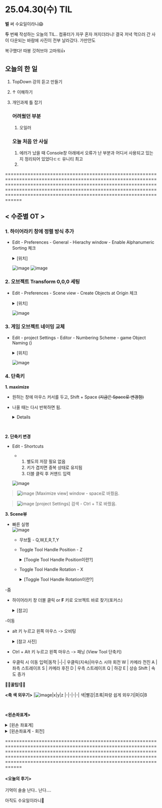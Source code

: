 # 25.04.30(수) TIL
__벌__ 써 수요일이라니😱 <br>

__두__ 번째 작성하는 오늘의 TIL.. 컴퓨터가 자꾸 혼자 꺼지더라니! 결국 저녁 먹으러 간 사이 다운되는 바람에 사진이 전부 날라갔다. 가만안도 <br>

복구했다! 따봉 깃허브야 고마워👍

## 오늘의 한 일
1. TopDown 강의 듣고 만들기
2. ↑ 이해하기
3. 개인과제 틀 잡기

   ### 어려웠던 부분
   1. 오일러

   ### 오늘 처음 안 사실
   1. 에러가 났을 때 Console창 아래에서 오류가 난 부분과 어디서 사용되고 있는 지 정리되어 있었다ㄷㄷ 유니티 최고
   2. 

====================================================================================================================================================================================================================================================================================

## < 수준별 OT >
### 1. 하이어라키 창에 정렬 방식 추가
- Edit - Preferences - General - Hierachy window - Enable Alphanumeric Sorting 체크
  <details>
    <summary>[위치]</summary>
    
  ![image](https://github.com/user-attachments/assets/15e8fe6f-5bc7-469b-8515-239836386676)
  
  </details>
  
  ![image](https://github.com/user-attachments/assets/daa2221c-5c50-4085-a667-0a774a10b401) ![image](https://github.com/user-attachments/assets/72bf34b1-4ee3-4c6b-82c8-438ab172aee4)

### 2. 오브젝트 Transform 0,0,0 세팅
- Edit - Preferences - Scene view - Create Objects at Origin 체크
  <details>
    <summary>[위치]</summary>
  
  ![image](https://github.com/user-attachments/assets/8d108469-729b-4b84-870a-315dc853679a)
    
  </details>
  
  ![image](https://github.com/user-attachments/assets/762112e9-beef-4b56-8c37-01352d3fa95c)

### 3. 게임 오브젝트 네이밍 교체
- Edit - project Settings - Editor - Numbering Scheme - game Object Naming ()
  <details>
  <summary>[위치]</summary>
  
  ![image](https://github.com/user-attachments/assets/3f4074ec-50d7-4d1d-9e20-61a408231edd)
    
  </details>

  ![image](https://github.com/user-attachments/assets/54ebf5b9-3468-47a9-95b6-ad35b13a8fed)

  
### 4. 단축키

__1. maximize__
  - 원하는 창에 마우스 커서를 두고, Shift + Space ~~(지금은 Space로 변경함)~~
  - 나올 때는 다시 반복하면 됨.
    <details>
      <sumamry>[참고 사진]</sumamry>
      
      ![image](https://github.com/user-attachments/assets/b9fde20b-a72b-4634-8be4-7649de99aa6c)
    </details>
<br>

__2. 단축키 변경__
  - Edit - Shortcuts
     - 1. 별도의 저장 필요 없음
       2. 키가 겹치면 중복 상태로 유지됨
       3. 더블 클릭 후 커맨드 입력
      
      ![image](https://github.com/user-attachments/assets/a3c7aa98-f07a-4821-a88c-152521647df4)

  > ![image](https://github.com/user-attachments/assets/bc2a9c8a-f191-40db-99ef-b32fa259a9fc)
  > [Maximize view] window - space로 바꿨음.

  > ![image](https://github.com/user-attachments/assets/5343f715-57bf-45ef-b97f-a501378fc05e)
  > [project Settings] 검색 - Ctrl + T로 바꿨음.


__3. Scene뷰__
 - 빠른 실행 <br>
 ![image](https://github.com/user-attachments/assets/ae28a093-09f0-4d23-a515-20dbda6f0ef8)

    - 무브툴 - Q,W,E,R,T,Y
    - Toggle Tool Handle Position - Z
         <details>
            <summary>[Toogle Tool Handle Position이란?]</summary>
  
      ![image](https://github.com/user-attachments/assets/c1d02dbc-1c19-451d-a297-039bf6a02cfa)

      * 오브젝트의 중심 축을 Pivot과 Center 중에 선택할 수 있는데,
        기준|설명|예시|결론
         |-|-|-|-|
        pivot|선택한 오브젝트의 원래 피벗 위치 기준으로 핸들 표시|문 회전|각 오브젝트 고유의 기준점
        Center|선택된 오브젝트들의 중앙 위치 기준으로 핸들 표시|여러 오브젝트를 함께 이동|선택된 전체의 중앙

        __- Pivot으로 작업할 일이 많다!__
         </details>
         
       - Toggle Tool Handle Rotation - X
         <details>
            <summary>[Toggle Tool Handle Rotation이란?]</summary>
  
            ![image](https://github.com/user-attachments/assets/8415570a-8d5f-46ba-ac1d-d5e677dfceb7)
         * 회전 핸들의 좌표계를 Local과 Global 중에 선택할 수 있는데,
           기준|설명|특징|결론
           |-|-|-|-|
           Local|오브젝트 자체의 회전 기준축을 사용|회전된 오브젝트일수록 핸들이 기울어져 있음|오브젝트가 회전되어 있다면, 핸들도 그 회전된 방향을 따라감
           Global|월드 좌표계(World Space) 기준축 사용|항상 X, Y, Z 축이 고정되어 있음|오브젝트가 아무리 회전돼 있어도, 세계 좌표 기준(X/Y/Z) 으로 핸들이 표시

            글로벌 좌표계로 되어있으면 이동 시 헷갈릴 수 있음.
           __- Local로 작업할 일이 많다!__
         </details>


 -줌 <br>
   - 하이어라키 창 더블 클릭 or __F__ 키로 오브젝트 바로 찾기(포커스)
      <details>
         <summary>[참고]</summary>
            
     ![image](https://github.com/user-attachments/assets/87901933-dfc7-4be4-9172-ebc73056a4ab)
      </details>


 -이동 <br>
   - alt 키 누르고 왼쪽 마우스 -> 오비팅
     <details>
        <summary>[참고 사진]</summary>
        
     ![image](https://github.com/user-attachments/assets/df4cfdf1-2efd-456c-b1dc-61b5024d6c6b) <br>
        > 사진에는 마우스가 찍히지 않았는데, 마우스 포인터가 눈 모양으로 바뀌며 화면을 회전시킬 수 있다.

     </details>
     
   - Ctrl + Alt 키 누르고 왼쪽 마우스 -> 패닝 (View Tool 단축키)
     
   - 우클릭 시 이동
     입력|동작
     |-|-|
     우클릭(지속)|마우스 시야 회전
     W | 카메라 전진
     A | 좌측 스트레이프
     S | 카메라 후진
     D | 우측 스트레이프
     Q | 하강
     E | 상승
     Shift | 속도 증가

__🍯🍯꿀팁!🍯🍯__

__<축 색 외우기>__
|![image](https://github.com/user-attachments/assets/8ad619d2-41aa-4cc0-9dcf-858cba151384)|x|y|z
|-|-|-|-|
색|빨강|초록|파랑
쉽게 외우기|R|G|B

<br>

__<왼손좌표계>__
<details>
   <summary>[왼손 좌표계]</summary>
   
   ![image](https://github.com/user-attachments/assets/727ccfdb-d389-45b2-bc79-41aeae6d626a)
</details>

<details>
   <summary>[왼손좌표계 - 회전]</summary>
   왼손 엄지(기준 축)를 기준으로 손가락 방향이 +방향(시계방향), 반대방향이 -방향(시계반대방향)
   
![image](https://github.com/user-attachments/assets/6ae1f4b9-6cd6-46a8-b55b-eaf87a706b39)
</details>

====================================================================================================================================================================================================================================================================================
#### <오늘의 후기> <br>

기억이 솔솔 난다.. 난다....   

아직도 수요일이라니😬
